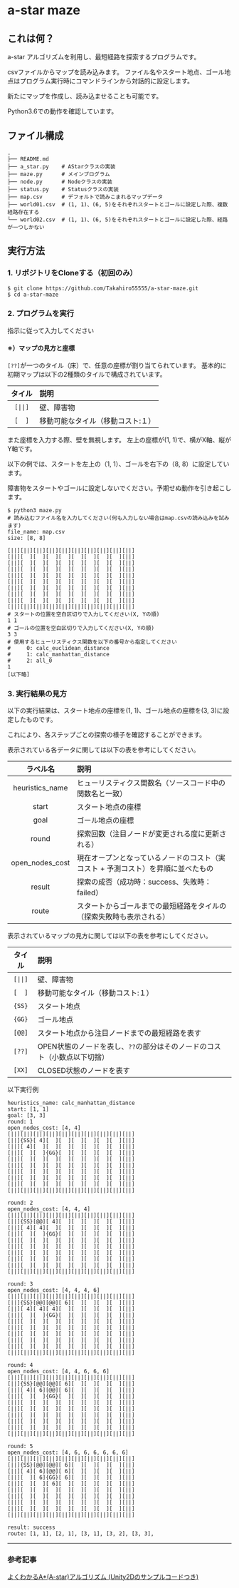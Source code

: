 # a-star maze

## これは何？
a-star アルゴリズムを利用し、最短経路を探索するプログラムです。

csvファイルからマップを読み込みます。
ファイル名やスタート地点、ゴール地点はプログラム実行時にコマンドラインから対話的に設定します。

新たにマップを作成し、読み込ませることも可能です。

Python3.6での動作を確認しています。

## ファイル構成

```
.
├── README.md
├── a_star.py    # AStarクラスの実装
├── maze.py      # メインプログラム
├── node.py      # Nodeクラスの実装
├── status.py    # Statusクラスの実装
├── map.csv      # デフォルトで読みこまれるマップデータ
├── world01.csv  # (1, 1)、(6, 5)をそれぞれスタートとゴールに設定した際、複数経路存在する
└── world02.csv  # (1, 1)、(6, 5)をそれぞれスタートとゴールに設定した際、経路が一つしかない
```

## 実行方法

### 1. リポジトリをCloneする（初回のみ）

```
$ git clone https://github.com/Takahiro55555/a-star-maze.git
$ cd a-star-maze
```

### 2. プログラムを実行
指示に従って入力してください

#### ※）マップの見方と座標
`[??]`が一つのタイル（床）で、任意の座標が割り当てられています。
基本的に初期マップは以下の2種類のタイルで構成されています。

| タイル | 説明 |
|:---:|:---|
| `[\|\|]` | 壁、障害物 |
| `[  ]` | 移動可能なタイル（移動コスト:１） |

また座標を入力する際、壁を無視します。
左上の座標が(1, 1)で、横がX軸、縦がY軸です。

以下の例では、スタートを左上の（1, 1）、ゴールを右下の（8, 8）に設定しています。

障害物をスタートやゴールに設定しないでください。予期せぬ動作を引き起こします。

```
$ python3 maze.py
# 読み込むファイル名を入力してください(何も入力しない場合はmap.csvの読み込みを試みます)
file_name: map.csv
size: [8, 8]

[||][||][||][||][||][||][||][||][||][||]
[||][  ][  ][  ][  ][  ][  ][  ][  ][||]
[||][  ][  ][  ][  ][  ][  ][  ][  ][||]
[||][  ][  ][  ][  ][  ][  ][  ][  ][||]
[||][  ][  ][  ][  ][  ][  ][  ][  ][||]
[||][  ][  ][  ][  ][  ][  ][  ][  ][||]
[||][  ][  ][  ][  ][  ][  ][  ][  ][||]
[||][  ][  ][  ][  ][  ][  ][  ][  ][||]
[||][  ][  ][  ][  ][  ][  ][  ][  ][||]
[||][||][||][||][||][||][||][||][||][||]
# スタートの位置を空白区切りで入力してください(X, Yの順)
1 1
# ゴールの位置を空白区切りで入力してください(X, Yの順)
3 3
# 使用するヒューリスティクス関数を以下の番号から指定してください
#     0: calc_euclidean_distance
#     1: calc_manhattan_distance
#     2: all_0
1
[以下略]
```

### 3. 実行結果の見方
以下の実行結果は、スタート地点の座標を(1, 1)、ゴール地点の座標を(3, 3)に設定したものです。

これにより、各ステップごとの探索の様子を確認することができます。

表示されている各データに関しては以下の表を参考にしてください。

| ラベル名 | 説明 |
|:---:|:---|
| heuristics_name | ヒューリスティクス関数名（ソースコード中の関数名と一致） |
| start | スタート地点の座標 |
| goal | ゴール地点の座標 |
| round | 探索回数（注目ノードが変更される度に更新される） |
| open_nodes_cost | 現在オープンとなっているノードのコスト（実コスト + 予測コスト）を昇順に並べたもの |
| result | 探索の成否（成功時：success、失敗時：failed） |
| route | スタートからゴールまでの最短経路をタイルの（探索失敗時も表示される） |

表示されているマップの見方に関しては以下の表を参考にしてください。

| タイル | 説明 |
|:---:|:---|
| `[\|\|]` | 壁、障害物 |
| `[  ]` | 移動可能なタイル（移動コスト:１） |
| `{SS}` | スタート地点 |
| `{GG}` | ゴール地点 |
| `[@@]` | スタート地点から注目ノードまでの最短経路を表す |
| `[??]` | OPEN状態のノードを表し、`??`の部分はそのノードのコスト（小数点以下切捨） |
| `[XX]` | CLOSED状態のノードを表す |

以下実行例
```
heuristics_name: calc_manhattan_distance
start: [1, 1]
goal: [3, 3]
round: 1
open_nodes_cost: [4, 4]
[||][||][||][||][||][||][||][||][||][||]
[||]{SS}[ 4][  ][  ][  ][  ][  ][  ][||]
[||][ 4][  ][  ][  ][  ][  ][  ][  ][||]
[||][  ][  ]{GG}[  ][  ][  ][  ][  ][||]
[||][  ][  ][  ][  ][  ][  ][  ][  ][||]
[||][  ][  ][  ][  ][  ][  ][  ][  ][||]
[||][  ][  ][  ][  ][  ][  ][  ][  ][||]
[||][  ][  ][  ][  ][  ][  ][  ][  ][||]
[||][  ][  ][  ][  ][  ][  ][  ][  ][||]
[||][||][||][||][||][||][||][||][||][||]

round: 2
open_nodes_cost: [4, 4, 4]
[||][||][||][||][||][||][||][||][||][||]
[||]{SS}[@@][ 4][  ][  ][  ][  ][  ][||]
[||][ 4][ 4][  ][  ][  ][  ][  ][  ][||]
[||][  ][  ]{GG}[  ][  ][  ][  ][  ][||]
[||][  ][  ][  ][  ][  ][  ][  ][  ][||]
[||][  ][  ][  ][  ][  ][  ][  ][  ][||]
[||][  ][  ][  ][  ][  ][  ][  ][  ][||]
[||][  ][  ][  ][  ][  ][  ][  ][  ][||]
[||][  ][  ][  ][  ][  ][  ][  ][  ][||]
[||][||][||][||][||][||][||][||][||][||]

round: 3
open_nodes_cost: [4, 4, 4, 6]
[||][||][||][||][||][||][||][||][||][||]
[||]{SS}[@@][@@][ 6][  ][  ][  ][  ][||]
[||][ 4][ 4][ 4][  ][  ][  ][  ][  ][||]
[||][  ][  ]{GG}[  ][  ][  ][  ][  ][||]
[||][  ][  ][  ][  ][  ][  ][  ][  ][||]
[||][  ][  ][  ][  ][  ][  ][  ][  ][||]
[||][  ][  ][  ][  ][  ][  ][  ][  ][||]
[||][  ][  ][  ][  ][  ][  ][  ][  ][||]
[||][  ][  ][  ][  ][  ][  ][  ][  ][||]
[||][||][||][||][||][||][||][||][||][||]

round: 4
open_nodes_cost: [4, 4, 6, 6, 6]
[||][||][||][||][||][||][||][||][||][||]
[||]{SS}[@@][@@][ 6][  ][  ][  ][  ][||]
[||][ 4][ 6][@@][ 6][  ][  ][  ][  ][||]
[||][  ][  ]{GG}[  ][  ][  ][  ][  ][||]
[||][  ][  ][  ][  ][  ][  ][  ][  ][||]
[||][  ][  ][  ][  ][  ][  ][  ][  ][||]
[||][  ][  ][  ][  ][  ][  ][  ][  ][||]
[||][  ][  ][  ][  ][  ][  ][  ][  ][||]
[||][  ][  ][  ][  ][  ][  ][  ][  ][||]
[||][||][||][||][||][||][||][||][||][||]

round: 5
open_nodes_cost: [4, 6, 6, 6, 6, 6, 6]
[||][||][||][||][||][||][||][||][||][||]
[||]{SS}[@@][@@][ 6][  ][  ][  ][  ][||]
[||][ 4][ 6][@@][ 6][  ][  ][  ][  ][||]
[||][  ][ 6]{GG}[ 6][  ][  ][  ][  ][||]
[||][  ][  ][ 6][  ][  ][  ][  ][  ][||]
[||][  ][  ][  ][  ][  ][  ][  ][  ][||]
[||][  ][  ][  ][  ][  ][  ][  ][  ][||]
[||][  ][  ][  ][  ][  ][  ][  ][  ][||]
[||][  ][  ][  ][  ][  ][  ][  ][  ][||]
[||][||][||][||][||][||][||][||][||][||]

result: success
route: [1, 1], [2, 1], [3, 1], [3, 2], [3, 3],
```

---
### 参考記事
[よくわかるA*(A-star)アルゴリズム (Unity2Dのサンプルコードつき)](https://qiita.com/2dgames_jp/items/f29e915357c1decbc4b7) 